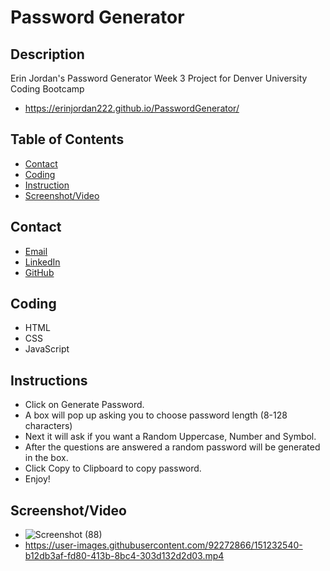 # Password Generator

## Description
Erin Jordan's Password Generator Week 3 Project for Denver University Coding Bootcamp
* https://erinjordan222.github.io/PasswordGenerator/

## Table of Contents
* [Contact](#Contact)
* [Coding](#Coding)
* [Instruction](#Instruction)
* [Screenshot/Video](#Screenshot/Video)

## Contact
* <a href="https://erinjordan2790@gmail.com">Email</a> <br>
* <a href="https://www.linkedin.com/in/erin-jordan-b04210223/">LinkedIn</a> <br>
* <a href="https://github.com/ErinJordan222">GitHub</a> <br>

## Coding
* HTML
* CSS
* JavaScript

## Instructions
* Click on Generate Password.
* A box will pop up asking you to choose password length (8-128 characters)
* Next it will ask if you want a Random Uppercase, Number and Symbol.
* After the questions are answered a random password will be generated in the box.
* Click Copy to Clipboard to copy password. 
* Enjoy!

## Screenshot/Video
* ![Screenshot (88)](https://user-images.githubusercontent.com/92272866/151232623-25da66d9-edd6-4005-bc95-74bca7ed3499.png)
* https://user-images.githubusercontent.com/92272866/151232540-b12db3af-fd80-413b-8bc4-303d132d2d03.mp4

